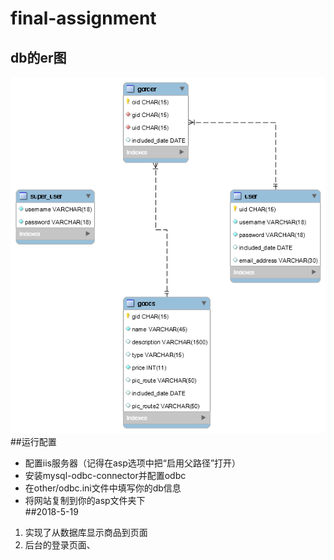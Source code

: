 # final-assignment
## db的er图 ##
![](other/er.png)  
##运行配置  
 * 配置iis服务器（记得在asp选项中把“启用父路径”打开）
 * 安装mysql-odbc-connector并配置odbc
 * 在other/odbc.ini文件中填写你的db信息
 * 将网站复制到你的asp文件夹下  
##2018-5-19  
 1. 实现了从数据库显示商品到页面  
 2. 后台的登录页面、  

